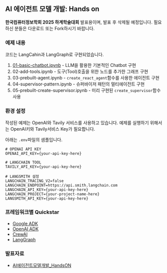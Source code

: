 ## AI 에이전트 모델 개발: Hands on 
**한국컴퓨터정보학회 2025 하계학술대회** 발표용이며, 발표 후 삭제될 예정입니다. 필요하신 분들은 다운로드 또는 Fork하시기 바랍니다.  


### 예제 내용 
코드는 LangCahin과 LangGraph로 구현되었습니다.  
  
1. [01-basic-chatbot.ipynb](./01-basic-chatbot.ipynb) - LLM을 활용한 기본적인 Chatbot 구현
2. 02-add-tools.ipynb - 도구(Tool)호출을 위한 노드를 추가한 그래프 구현
3. 03-prebuilt-agent.ipynb - `create_react_agent`함수를 사용한 에이전트 구현
4. 04-supervisor-pattern.ipynb - 슈퍼바이저 패턴의 멀티에이전트 구현 
5. 05-prebuilt-create-supervisor.ipynb - 미리 구현된 `create_supervisor`함수 사용


### 환경 설정
작성된 예제는 OpenAI와 Tavily 서비스를 사용하고 있습니다. 예제를 실행하기 위해서는 OpenAI키와 Tavily서비스 Key가 필요합니다.
  
아래는 `.env`파일의 샘플입니다.
```
# OPENAI API KEY
OPENAI_API_KEY={your-api-key-here}

# LANGCHAIN TOOL
TAVILY_API_KEY={your-api-key-here}

# LANGSMITH 설정
LANGCHAIN_TRACING_V2=false
LANGCHAIN_ENDPOINT=https://api.smith.langchain.com
LANGCHAIN_API_KEY={your-api-key-here}
LANGCHAIN_PROJECT={your-project-name-here}
LANGSMITH_API_KEY={your-api-key-here}
```

### 프레임워크별 Quickstar
-  [Google ADK](https://google.github.io/adk-docs/get-started/quickstart/#agentpy)
-  [OpenAI ADK](https://openai.github.io/openai-agents-python/quickstart/)
-  [CrewAI](https://docs.crewai.com/en/quickstart)
-  [LangGraph](https://langchain-ai.github.io/langgraph/agents/agents/#prerequisites)  


### 발표자료
- [AI에이전트모델개발_HandsON](https://docs.google.com/presentation/d/1zRld0rr6n2m0nXGb_I0xgUlY7HtQ4RfQ/edit?usp=sharing&ouid=109996484062969817512&rtpof=true&sd=true)
